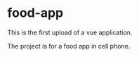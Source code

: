 # food-app

This is the first upload of a vue application.

The project is for a food app in cell phone.
